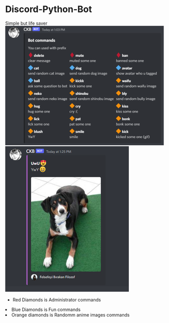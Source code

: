 # Discord-Python-Bot
Simple but life saver<br>
![My image](https://github.com/Cangozler/Discord-Python-Bot/blob/main/imgs/cmds.png)<br>
![My image](https://github.com/Cangozler/Discord-Python-Bot/blob/main/imgs/cmdms2.png)
<ul>
  <li>Red Diamonds is Administrator commands </li>
  </ul>
  
  <li>Blue Diamonds is Fun commands</li>
  <li>Orange diamonds is Randomm anime images commands</li>  
</ul>

